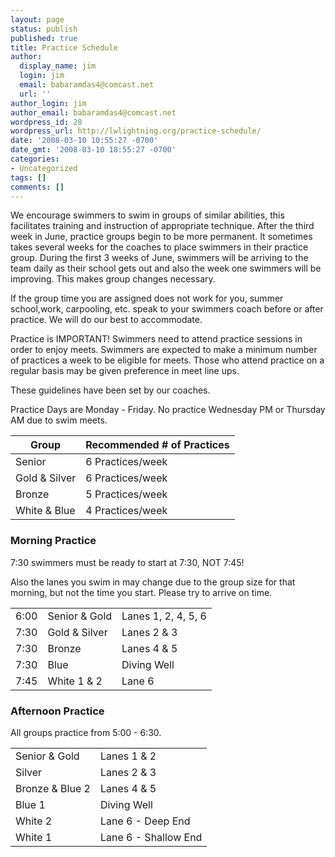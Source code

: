 ```yaml
---
layout: page
status: publish
published: true
title: Practice Schedule
author:
  display_name: jim
  login: jim
  email: babaramdas4@comcast.net
  url: ''
author_login: jim
author_email: babaramdas4@comcast.net
wordpress_id: 28
wordpress_url: http://lwlightning.org/practice-schedule/
date: '2008-03-10 10:55:27 -0700'
date_gmt: '2008-03-10 18:55:27 -0700'
categories:
- Uncategorized
tags: []
comments: []
---
```

We encourage swimmers to swim in groups of similar abilities, this facilitates training and instruction of appropriate technique. After the third week in June, practice groups begin to be more permanent. It sometimes takes several weeks for the coaches to place swimmers in their practice group. During the first 3 weeks of June, swimmers will be arriving to the team daily as their school gets out and also the week one swimmers will be improving. This makes group changes necessary.

If the group time you are assigned does not work for you, summer school,work, carpooling, etc. speak to your swimmers coach before or after practice. We will do our best to accommodate.

Practice is IMPORTANT! Swimmers need to attend practice sessions in order to enjoy meets. Swimmers are expected to make a minimum number of practices a week to be eligible for meets. Those who attend practice on a regular basis may be given preference in meet line ups.

These guidelines have been set by our coaches.

Practice Days are Monday - Friday. No practice Wednesday PM or Thursday AM due to swim meets.

<table class='table'>
    <thead>
        <tr>
            <th>Group</th>
            <th>Recommended # of Practices</th>
        </tr>
    </thead>
    <tbody>
        <tr>
            <td>Senior</td>
            <td>6 Practices/week</td>
        </tr>
        <tr>
            <td>Gold & Silver</td>
            <td>6 Practices/week</td>
        </tr>
        <tr>
            <td>Bronze</td>
            <td>5 Practices/week</td>
        </tr>
        <tr>
            <td>White &amp; Blue</td>
            <td>4 Practices/week</td>
        </tr>
    </tbody>
</table>

### Morning Practice

7:30 swimmers must be ready to start at 7:30, NOT 7:45!

Also the lanes you swim in may change due to the group size for that morning, but not the time you start. Please try to arrive on time.

<table class='table'>
    <tbody>
        <tr>
        <td>6:00</td>
        <td>Senior &amp; Gold</td>
        <td>Lanes 1, 2, 4, 5, 6</td>
        </tr>
        <tr>
        <td>7:30</td>
        <td>Gold &amp; Silver</td>
        <td>Lanes 2 &amp; 3</td>
        </tr>
        <tr>
        <td>7:30</td>
        <td>Bronze</td>
        <td>Lanes 4 &amp; 5</td>
        </tr>
        <tr>
        <td>7:30</td>
        <td>Blue</td>
        <td>Diving Well</td>
        </tr>
        <tr>
        <td>7:45</td>
        <td>White 1 &amp; 2</td>
        <td>Lane 6</td>
        </tr>
    </tbody>
</table>


### Afternoon Practice

All groups practice from 5:00 - 6:30.

<table class='table'>
<tbody>
<tr>
<td>Senior &amp; Gold</td>
<td>Lanes 1 &amp; 2</td>
</tr>
<tr>
<td>Silver</td>
<td>Lanes 2 &amp; 3</td>
</tr>
<tr>
<td>Bronze &amp; Blue 2</td>
<td>Lanes 4 &amp; 5</td>
</tr>
<tr>
<td>Blue 1</td>
<td>Diving Well</td>
</tr>
<tr>
<td>White 2</td>
<td>Lane 6 - Deep End</td>
</tr>
<tr>
<td>White 1</td>
<td>Lane 6 - Shallow End</td>
</tr>
</tbody>
</table>
